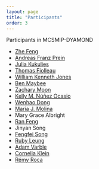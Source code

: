 ```yaml
---
layout: page
title: "Participants"
order: 3
---
```


Participants in MCSMIP-DYAMOND

* [Zhe Feng](https://orcid.org/0000-0002-7540-9017)
* [Andreas Franz Prein](https://orcid.org/0000-0001-6250-179X)
* [Julia Kukulies](https://orcid.org/0000-0001-6084-0069)
* [Thomas Fiolleau](https://orcid.org/0000-0001-5902-1701) 
* [William Kenneth Jones](https://orcid.org/0000-0001-9786-3723)
* [Ben Maybee](https://orcid.org/0000-0001-7834-9489)
* [Zachary Moon](https://orcid.org/0000-0003-0019-0660)
* [Kelly M. Núñez Ocasio](https://orcid.org/0000-0003-0473-9382)
* [Wenhao Dong](https://orcid.org/0000-0002-5662-5435)
* [Maria J. Molina](https://orcid.org/0000-0001-8539-8916)
* Mary Grace Albright
* [Ran Feng](https://orcid.org/0000-0002-4433-4745)
* Jinyan Song
* [Fengfei Song](https://orcid.org/0000-0002-3004-1749)
* [Ruby Leung](https://orcid.org/0000-0002-3221-9467)
* [Adam Varble](https://orcid.org/0000-0001-5926-7154)
* [Cornelia Klein](https://orcid.org/0000-0001-6686-0458)
* [Rémy Roca](https://orcid.org/0000-0003-1843-0204)



